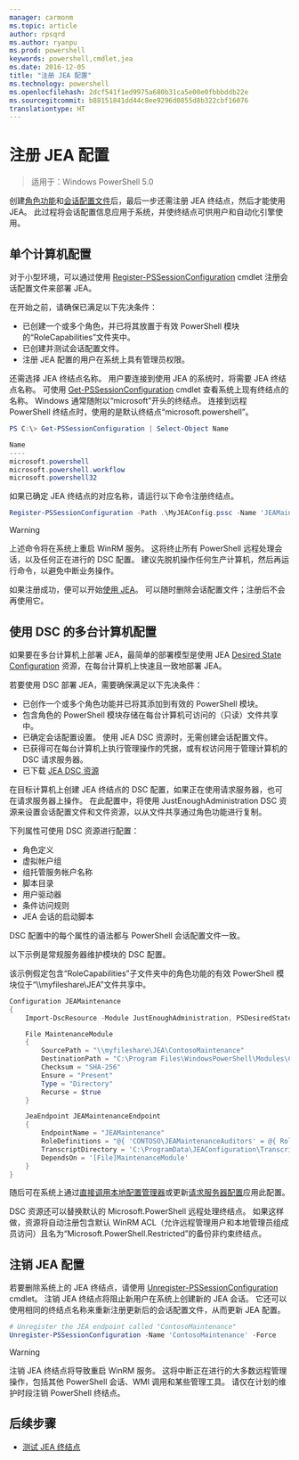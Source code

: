 ```yaml
---
manager: carmonm
ms.topic: article
author: rpsqrd
ms.author: ryanpu
ms.prod: powershell
keywords: powershell,cmdlet,jea
ms.date: 2016-12-05
title: "注册 JEA 配置"
ms.technology: powershell
ms.openlocfilehash: 2dcf541f1ed9975a680b31ca5e00e0fbbbddb22e
ms.sourcegitcommit: b88151841dd44c8ee9296d0855d8b322cbf16076
translationtype: HT
---
```

# <a name="registering-jea-configurations"></a>注册 JEA 配置

> 适用于：Windows PowerShell 5.0

创建[角色功能](role-capabilities.md)和[会话配置文件](session-configurations.md)后，最后一步还需注册 JEA 终结点，然后才能使用 JEA。
此过程将会话配置信息应用于系统，并使终结点可供用户和自动化引擎使用。

## <a name="single-machine-configuration"></a>单个计算机配置

对于小型环境，可以通过使用 [Register-PSSessionConfiguration](https://msdn.microsoft.com/en-us/powershell/reference/5.1/microsoft.powershell.core/register-pssessionconfiguration) cmdlet 注册会话配置文件来部署 JEA。

在开始之前，请确保已满足以下先决条件：
- 已创建一个或多个角色，并已将其放置于有效 PowerShell 模块的“RoleCapabilities”文件夹中。
- 已创建并测试会话配置文件。
- 注册 JEA 配置的用户在系统上具有管理员权限。

还需选择 JEA 终结点名称。
用户要连接到使用 JEA 的系统时，将需要 JEA 终结点名称。
可使用 [Get-PSSessionConfiguration](https://msdn.microsoft.com/en-us/powershell/reference/5.1/microsoft.powershell.core/get-pssessionconfiguration) cmdlet 查看系统上现有终结点的名称。
Windows 通常随附以“microsoft”开头的终结点。
连接到远程 PowerShell 终结点时，使用的是默认终结点“microsoft.powershell”。

```powershell
PS C:\> Get-PSSessionConfiguration | Select-Object Name

Name
----
microsoft.powershell
microsoft.powershell.workflow
microsoft.powershell32
```

如果已确定 JEA 终结点的对应名称，请运行以下命令注册终结点。

```powershell
Register-PSSessionConfiguration -Path .\MyJEAConfig.pssc -Name 'JEAMaintenance' -Force
```

> [!WARNING]
> 上述命令将在系统上重启 WinRM 服务。
> 这将终止所有 PowerShell 远程处理会话，以及任何正在进行的 DSC 配置。
> 建议先脱机操作任何生产计算机，然后再运行命令，以避免中断业务操作。

如果注册成功，便可以开始[使用 JEA](using-jea.md)。
可以随时删除会话配置文件；注册后不会再使用它。

## <a name="multi-machine-configuration-with-dsc"></a>使用 DSC 的多台计算机配置

如果要在多台计算机上部署 JEA，最简单的部署模型是使用 JEA [Desired State Configuration](https://msdn.microsoft.com/en-us/powershell/dsc/overview) 资源，在每台计算机上快速且一致地部署 JEA。

若要使用 DSC 部署 JEA，需要确保满足以下先决条件：
- 已创作一个或多个角色功能并已将其添加到有效的 PowerShell 模块。
- 包含角色的 PowerShell 模块存储在每台计算机可访问的（只读）文件共享中。
- 已确定会话配置设置。 使用 JEA DSC 资源时，无需创建会话配置文件。
- 已获得可在每台计算机上执行管理操作的凭据，或有权访问用于管理计算机的 DSC 请求服务器。
- 已下载 [JEA DSC 资源](https://github.com/PowerShell/JEA/tree/master/DSC%20Resource)

在目标计算机上创建 JEA 终结点的 DSC 配置，如果正在使用请求服务器，也可在请求服务器上操作。
在此配置中，将使用 JustEnoughAdministration DSC 资源来设置会话配置文件和文件资源，以从文件共享通过角色功能进行复制。

下列属性可使用 DSC 资源进行配置：
- 角色定义
- 虚拟帐户组
- 组托管服务帐户名称
- 脚本目录
- 用户驱动器
- 条件访问规则
- JEA 会话的启动脚本

DSC 配置中的每个属性的语法都与 PowerShell 会话配置文件一致。

以下示例是常规服务器维护模块的 DSC 配置。

该示例假定包含“RoleCapabilities”子文件夹中的角色功能的有效 PowerShell 模块位于“\\\\myfileshare\\JEA”文件共享中。


```powershell
Configuration JEAMaintenance
{
    Import-DscResource -Module JustEnoughAdministration, PSDesiredStateConfiguration

    File MaintenanceModule
    {
        SourcePath = "\\myfileshare\JEA\ContosoMaintenance"
        DestinationPath = "C:\Program Files\WindowsPowerShell\Modules\ContosoMaintenance"
        Checksum = "SHA-256"
        Ensure = "Present"
        Type = "Directory"
        Recurse = $true
    }

    JeaEndpoint JEAMaintenanceEndpoint
    {
        EndpointName = "JEAMaintenance"
        RoleDefinitions = "@{ 'CONTOSO\JEAMaintenanceAuditors' = @{ RoleCapabilities = 'GeneralServerMaintenance-Audit' }; 'CONTOSO\JEAMaintenanceAdmins' = @{ RoleCapabilities = 'GeneralServerMaintenance-Audit', 'GeneralServerMaintenance-Admin' } }"
        TranscriptDirectory = 'C:\ProgramData\JEAConfiguration\Transcripts'
        DependsOn = '[File]MaintenanceModule'
    }
}
```

随后可在系统上通过[直接调用本地配置管理器](https://msdn.microsoft.com/en-us/powershell/dsc/metaconfig)或更新[请求服务器配置](https://msdn.microsoft.com/en-us/powershell/dsc/pullserver)应用此配置。

DSC 资源还可以替换默认的 Microsoft.PowerShell 远程处理终结点。
如果这样做，资源将自动注册包含默认 WinRM ACL（允许远程管理用户和本地管理员组成员访问）且名为“Microsoft.PowerShell.Restricted”的备份非约束终结点。

## <a name="unregistering-jea-configurations"></a>注销 JEA 配置

若要删除系统上的 JEA 终结点，请使用 [Unregister-PSSessionConfiguration](https://msdn.microsoft.com/powershell/reference/5.1/microsoft.powershell.core/Unregister-PSSessionConfiguration) cmdlet。
注销 JEA 终结点将阻止新用户在系统上创建新的 JEA 会话。
它还可以使用相同的终结点名称来重新注册更新后的会话配置文件，从而更新 JEA 配置。

```powershell
# Unregister the JEA endpoint called "ContosoMaintenance"
Unregister-PSSessionConfiguration -Name 'ContosoMaintenance' -Force
```

> [!WARNING]
> 注销 JEA 终结点将导致重启 WinRM 服务。
> 这将中断正在进行的大多数远程管理操作，包括其他 PowerShell 会话、WMI 调用和某些管理工具。
> 请仅在计划的维护时段注销 PowerShell 终结点。

## <a name="next-steps"></a>后续步骤

- [测试 JEA 终结点](using-jea.md)
